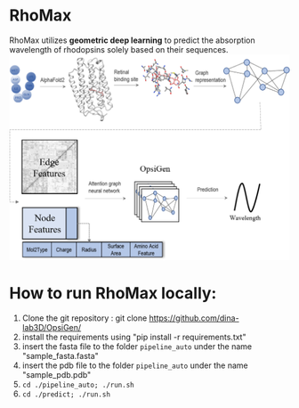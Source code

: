 # RhoMax

RhoMax utilizes **geometric deep learning** to predict the absorption wavelength of rhodopsins solely based on their sequences.
![Main Figure](Images/main_figure.png)

# How to run RhoMax locally:
1. Clone the git repository : git clone https://github.com/dina-lab3D/OpsiGen/
2. install the requirements using "pip install -r requirements.txt"
3. insert the fasta file to the folder `pipeline_auto` under the name "sample_fasta.fasta"
4. insert the pdb file to the folder `pipeline_auto` under the name "sample_pdb.pdb"
5. `cd ./pipeline_auto; ./run.sh`
6. `cd ./predict; ./run.sh`

